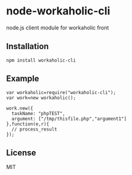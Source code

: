 # node-workaholic-cli

node.js client module for workaholic front

## Installation

	npm install workaholic-cli

## Example

	var workaholic=require("workaholic-cli");
	var work=new workaholic();
	
	work.new({
	  taskName: "phpTEST",
	  argument: ["/tmp/thisfile.php","argument1"]
	},function(e,r){
	  // process_result
	});

## License

MIT
